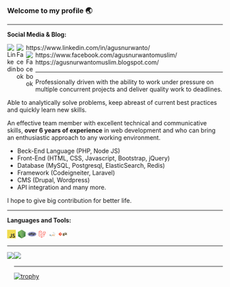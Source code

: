 ### Welcome to my profile :earth_asia:

----
**Social Media & Blog:** 

<a target="_blank" href="https://www.linkedin.com/in/agusnurwanto/">
  	<img align="left" alt="Linkedin" width="22px" src="https://upload.wikimedia.org/wikipedia/commons/e/e9/Linkedin_icon.svg" />
</a>
https://www.linkedin.com/in/agusnurwanto/

<a target="_blank" href="https://www.facebook.com/agusnurwantomuslim/">
  	<img align="left" alt="Facebook" width="22px" src="https://upload.wikimedia.org/wikipedia/commons/5/51/Facebook_f_logo_%282019%29.svg" />
</a>
https://www.facebook.com/agusnurwantomuslim/

<a target="_blank" href="https://agusnurwantomuslim.blogspot.com/">
  	<img align="left" alt="Facebook" width="22px" src="https://upload.wikimedia.org/wikipedia/commons/thumb/3/31/Blogger.svg/180px-Blogger.svg.png" />
</a>
https://agusnurwantomuslim.blogspot.com/

---- 
Professionally driven with the ability to work under pressure on multiple concurrent projects and deliver quality work to deadlines.

Able to analytically solve problems, keep abreast of current best practices and quickly learn new skills.

An effective team member with excellent technical and communicative skills, **over 6 years of experience** in web development and who can bring an
enthusiastic approach to any working environment.

- Beck-End Language (PHP, Node JS)
- Front-End (HTML, CSS, Javascript, Bootstrap, jQuery)
- Database (MySQL, Postgresql, ElasticSearch, Redis)
- Framework (Codeigneiter, Laravel)
- CMS (Drupal, Wordpress)
- API integration and many more.

I hope to give big contribution for better life. 



----
**Languages and Tools:**  

<code><img height="20" src="https://raw.githubusercontent.com/github/explore/80688e429a7d4ef2fca1e82350fe8e3517d3494d/topics/javascript/javascript.png"></code>
<code><img height="20" src="https://raw.githubusercontent.com/github/explore/80688e429a7d4ef2fca1e82350fe8e3517d3494d/topics/nodejs/nodejs.png"></code>
<code><img height="20" src="https://raw.githubusercontent.com/github/explore/80688e429a7d4ef2fca1e82350fe8e3517d3494d/topics/php/php.png"></code>
<code><img height="20" src="https://raw.githubusercontent.com/github/explore/80688e429a7d4ef2fca1e82350fe8e3517d3494d/topics/laravel/laravel.png"></code>
<code><img height="20" src="https://raw.githubusercontent.com/github/explore/80688e429a7d4ef2fca1e82350fe8e3517d3494d/topics/mysql/mysql.png"></code>
<code><img height="20" src="https://raw.githubusercontent.com/github/explore/80688e429a7d4ef2fca1e82350fe8e3517d3494d/topics/git/git.png"></code>

----
<div>
  <img height="170" align="left" src="https://github-readme-stats.vercel.app/api?username=agusnurwanto&count_private=true&include_all_commits=true" />
  <img src="https://github-readme-stats.vercel.app/api/top-langs/?username=agusnurwanto&layout=compact" />
</div>

----
[![trophy](https://github-profile-trophy.vercel.app/?username=agusnurwanto)](https://github.com/ryo-ma/github-profile-trophy)
